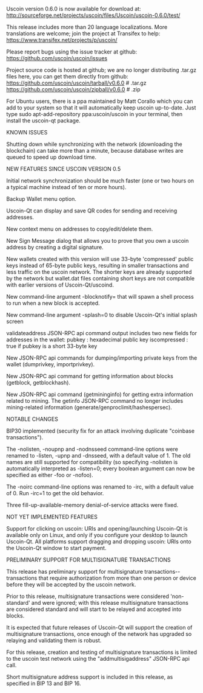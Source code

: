 Uscoin version 0.6.0 is now available for download at:
http://sourceforge.net/projects/uscoin/files/Uscoin/uscoin-0.6.0/test/

This release includes more than 20 language localizations.
More translations are welcome; join the
project at Transifex to help:
https://www.transifex.net/projects/p/uscoin/

Please report bugs using the issue tracker at github:
https://github.com/uscoin/uscoin/issues

Project source code is hosted at github; we are no longer
distributing .tar.gz files here, you can get them
directly from github:
https://github.com/uscoin/uscoin/tarball/v0.6.0  # .tar.gz
https://github.com/uscoin/uscoin/zipball/v0.6.0  # .zip

For Ubuntu users, there is a ppa maintained by Matt Corallo which
you can add to your system so that it will automatically keep
uscoin up-to-date.  Just type
sudo apt-add-repository ppa:uscoin/uscoin
in your terminal, then install the uscoin-qt package.


KNOWN ISSUES

Shutting down while synchronizing with the network
(downloading the blockchain) can take more than a minute,
because database writes are queued to speed up download
time.


NEW FEATURES SINCE USCOIN VERSION 0.5

Initial network synchronization should be much faster
(one or two hours on a typical machine instead of ten or more
hours).

Backup Wallet menu option.

Uscoin-Qt can display and save QR codes for sending
and receiving addresses.

New context menu on addresses to copy/edit/delete them.

New Sign Message dialog that allows you to prove that you
own a uscoin address by creating a digital
signature.

New wallets created with this version will
use 33-byte 'compressed' public keys instead of
65-byte public keys, resulting in smaller
transactions and less traffic on the uscoin
network. The shorter keys are already supported
by the network but wallet.dat files containing
short keys are not compatible with earlier
versions of Uscoin-Qt/uscoind.

New command-line argument -blocknotify=<command>
that will spawn a shell process to run <command> 
when a new block is accepted.

New command-line argument -splash=0 to disable
Uscoin-Qt's initial splash screen

validateaddress JSON-RPC api command output includes
two new fields for addresses in the wallet:
pubkey : hexadecimal public key
iscompressed : true if pubkey is a short 33-byte key

New JSON-RPC api commands for dumping/importing
private keys from the wallet (dumprivkey, importprivkey).

New JSON-RPC api command for getting information about
blocks (getblock, getblockhash).

New JSON-RPC api command (getmininginfo) for getting
extra information related to mining. The getinfo
JSON-RPC command no longer includes mining-related
information (generate/genproclimit/hashespersec).



NOTABLE CHANGES

BIP30 implemented (security fix for an attack involving
duplicate "coinbase transactions").

The -nolisten, -noupnp and -nodnsseed command-line
options were renamed to -listen, -upnp and -dnsseed,
with a default value of 1. The old names are still
supported for compatibility (so specifying -nolisten
is automatically interpreted as -listen=0; every
boolean argument can now be specified as either
-foo or -nofoo).

The -noirc command-line options was renamed to
-irc, with a default value of 0. Run -irc=1 to
get the old behavior.

Three fill-up-available-memory denial-of-service
attacks were fixed.


NOT YET IMPLEMENTED FEATURES

Support for clicking on uscoin: URIs and
opening/launching Uscoin-Qt is available only on Linux,
and only if you configure your desktop to launch
Uscoin-Qt. All platforms support dragging and dropping
uscoin: URIs onto the Uscoin-Qt window to start
payment.


PRELIMINARY SUPPORT FOR MULTISIGNATURE TRANSACTIONS

This release has preliminary support for multisignature
transactions-- transactions that require authorization
from more than one person or device before they
will be accepted by the uscoin network.

Prior to this release, multisignature transactions
were considered 'non-standard' and were ignored;
with this release multisignature transactions are
considered standard and will start to be relayed
and accepted into blocks.

It is expected that future releases of Uscoin-Qt
will support the creation of multisignature transactions,
once enough of the network has upgraded so relaying
and validating them is robust.

For this release, creation and testing of multisignature
transactions is limited to the uscoin test network using
the "addmultisigaddress" JSON-RPC api call.

Short multisignature address support is included in this
release, as specified in BIP 13 and BIP 16.

